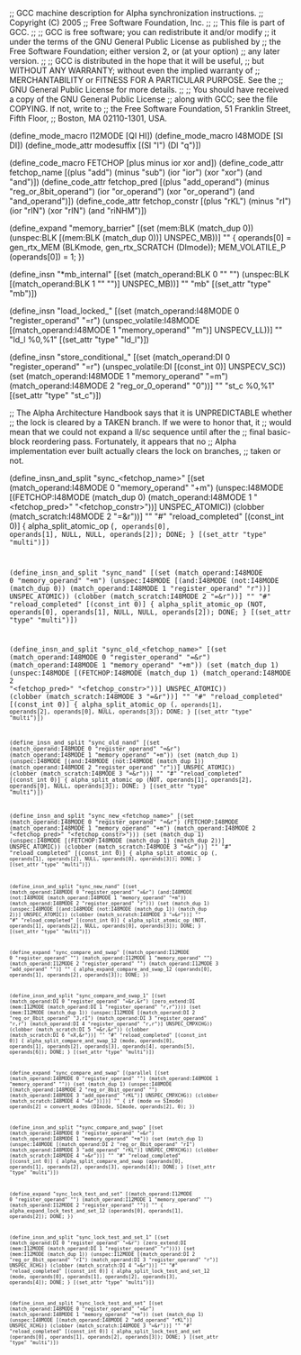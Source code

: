;; GCC machine description for Alpha synchronization instructions.
;; Copyright (C) 2005
;; Free Software Foundation, Inc.
;;
;; This file is part of GCC.
;;
;; GCC is free software; you can redistribute it and/or modify
;; it under the terms of the GNU General Public License as published by
;; the Free Software Foundation; either version 2, or (at your option)
;; any later version.
;;
;; GCC is distributed in the hope that it will be useful,
;; but WITHOUT ANY WARRANTY; without even the implied warranty of
;; MERCHANTABILITY or FITNESS FOR A PARTICULAR PURPOSE.  See the
;; GNU General Public License for more details.
;;
;; You should have received a copy of the GNU General Public License
;; along with GCC; see the file COPYING.  If not, write to
;; the Free Software Foundation, 51 Franklin Street, Fifth Floor,
;; Boston, MA 02110-1301, USA.

(define_mode_macro I12MODE [QI HI])
(define_mode_macro I48MODE [SI DI])
(define_mode_attr modesuffix [(SI "l") (DI "q")])

(define_code_macro FETCHOP [plus minus ior xor and])
(define_code_attr fetchop_name
  [(plus "add") (minus "sub") (ior "ior") (xor "xor") (and "and")])
(define_code_attr fetchop_pred
  [(plus "add_operand") (minus "reg_or_8bit_operand")
   (ior "or_operand") (xor "or_operand") (and "and_operand")])
(define_code_attr fetchop_constr
  [(plus "rKL") (minus "rI") (ior "rIN") (xor "rIN") (and "riNHM")])


(define_expand "memory_barrier"
  [(set (mem:BLK (match_dup 0))
        (unspec:BLK [(mem:BLK (match_dup 0))] UNSPEC_MB))]
  ""
{
  operands[0] = gen_rtx_MEM (BLKmode, gen_rtx_SCRATCH (DImode));
  MEM_VOLATILE_P (operands[0]) = 1;
})

(define_insn "*mb_internal"
  [(set (match_operand:BLK 0 "" "")
        (unspec:BLK [(match_operand:BLK 1 "" "")] UNSPEC_MB))]
  ""
  "mb"
  [(set_attr "type" "mb")])

(define_insn "load_locked_<mode>"
  [(set (match_operand:I48MODE 0 "register_operand" "=r")
        (unspec_volatile:I48MODE
          [(match_operand:I48MODE 1 "memory_operand" "m")]
          UNSPECV_LL))]
  ""
  "ld<modesuffix>_l %0,%1"
  [(set_attr "type" "ld_l")])

(define_insn "store_conditional_<mode>"
  [(set (match_operand:DI 0 "register_operand" "=r")
        (unspec_volatile:DI [(const_int 0)] UNSPECV_SC))
   (set (match_operand:I48MODE 1 "memory_operand" "=m")
        (match_operand:I48MODE 2 "reg_or_0_operand" "0"))]
  ""
  "st<modesuffix>_c %0,%1"
  [(set_attr "type" "st_c")])

;; The Alpha Architecture Handbook says that it is UNPREDICTABLE whether
;; the lock is cleared by a TAKEN branch.  If we were to honor that, it
;; would mean that we could not expand a ll/sc sequence until after the
;; final basic-block reordering pass.  Fortunately, it appears that no
;; Alpha implementation ever built actually clears the lock on branches,
;; taken or not.

(define_insn_and_split "sync_<fetchop_name><mode>"
  [(set (match_operand:I48MODE 0 "memory_operand" "+m")
        (unspec:I48MODE
          [(FETCHOP:I48MODE (match_dup 0)
             (match_operand:I48MODE 1 "<fetchop_pred>" "<fetchop_constr>"))]
          UNSPEC_ATOMIC))
   (clobber (match_scratch:I48MODE 2 "=&r"))]
  ""
  "#"
  "reload_completed"
  [(const_int 0)]
{
  alpha_split_atomic_op (<CODE>, operands[0], operands[1],
                         NULL, NULL, operands[2]);
  DONE;
}
  [(set_attr "type" "multi")])

(define_insn_and_split "sync_nand<mode>"
  [(set (match_operand:I48MODE 0 "memory_operand" "+m")
        (unspec:I48MODE
          [(and:I48MODE (not:I48MODE (match_dup 0))
             (match_operand:I48MODE 1 "register_operand" "r"))]
          UNSPEC_ATOMIC))
   (clobber (match_scratch:I48MODE 2 "=&r"))]
  ""
  "#"
  "reload_completed"
  [(const_int 0)]
{
  alpha_split_atomic_op (NOT, operands[0], operands[1],
                         NULL, NULL, operands[2]);
  DONE;
}
  [(set_attr "type" "multi")])

(define_insn_and_split "sync_old_<fetchop_name><mode>"
  [(set (match_operand:I48MODE 0 "register_operand" "=&r")
        (match_operand:I48MODE 1 "memory_operand" "+m"))
   (set (match_dup 1)
        (unspec:I48MODE
          [(FETCHOP:I48MODE (match_dup 1)
             (match_operand:I48MODE 2 "<fetchop_pred>" "<fetchop_constr>"))]
          UNSPEC_ATOMIC))
   (clobber (match_scratch:I48MODE 3 "=&r"))]
  ""
  "#"
  "reload_completed"
  [(const_int 0)]
{
  alpha_split_atomic_op (<CODE>, operands[1], operands[2],
                         operands[0], NULL, operands[3]);
  DONE;
}
  [(set_attr "type" "multi")])

(define_insn_and_split "sync_old_nand<mode>"
  [(set (match_operand:I48MODE 0 "register_operand" "=&r")
        (match_operand:I48MODE 1 "memory_operand" "+m"))
   (set (match_dup 1)
        (unspec:I48MODE
          [(and:I48MODE (not:I48MODE (match_dup 1))
             (match_operand:I48MODE 2 "register_operand" "r"))]
          UNSPEC_ATOMIC))
   (clobber (match_scratch:I48MODE 3 "=&r"))]
  ""
  "#"
  "reload_completed"
  [(const_int 0)]
{
  alpha_split_atomic_op (NOT, operands[1], operands[2],
                         operands[0], NULL, operands[3]);
  DONE;
}
  [(set_attr "type" "multi")])

(define_insn_and_split "sync_new_<fetchop_name><mode>"
  [(set (match_operand:I48MODE 0 "register_operand" "=&r")
        (FETCHOP:I48MODE 
          (match_operand:I48MODE 1 "memory_operand" "+m")
          (match_operand:I48MODE 2 "<fetchop_pred>" "<fetchop_constr>")))
   (set (match_dup 1)
        (unspec:I48MODE
          [(FETCHOP:I48MODE (match_dup 1) (match_dup 2))]
          UNSPEC_ATOMIC))
   (clobber (match_scratch:I48MODE 3 "=&r"))]
  ""
  "#"
  "reload_completed"
  [(const_int 0)]
{
  alpha_split_atomic_op (<CODE>, operands[1], operands[2],
                         NULL, operands[0], operands[3]);
  DONE;
}
  [(set_attr "type" "multi")])

(define_insn_and_split "sync_new_nand<mode>"
  [(set (match_operand:I48MODE 0 "register_operand" "=&r")
        (and:I48MODE 
          (not:I48MODE (match_operand:I48MODE 1 "memory_operand" "+m"))
          (match_operand:I48MODE 2 "register_operand" "r")))
   (set (match_dup 1)
        (unspec:I48MODE
          [(and:I48MODE (not:I48MODE (match_dup 1)) (match_dup 2))]
          UNSPEC_ATOMIC))
   (clobber (match_scratch:I48MODE 3 "=&r"))]
  ""
  "#"
  "reload_completed"
  [(const_int 0)]
{
  alpha_split_atomic_op (NOT, operands[1], operands[2],
                         NULL, operands[0], operands[3]);
  DONE;
}
  [(set_attr "type" "multi")])

(define_expand "sync_compare_and_swap<mode>"
  [(match_operand:I12MODE 0 "register_operand" "")
   (match_operand:I12MODE 1 "memory_operand" "")
   (match_operand:I12MODE 2 "register_operand" "")
   (match_operand:I12MODE 3 "add_operand" "")]
  ""
{
  alpha_expand_compare_and_swap_12 (operands[0], operands[1],
                                    operands[2], operands[3]);
  DONE;
})

(define_insn_and_split "sync_compare_and_swap<mode>_1"
  [(set (match_operand:DI 0 "register_operand" "=&r,&r")
        (zero_extend:DI
          (mem:I12MODE (match_operand:DI 1 "register_operand" "r,r"))))
   (set (mem:I12MODE (match_dup 1))
        (unspec:I12MODE
          [(match_operand:DI 2 "reg_or_8bit_operand" "J,rI")
           (match_operand:DI 3 "register_operand" "r,r")
           (match_operand:DI 4 "register_operand" "r,r")]
          UNSPEC_CMPXCHG))
   (clobber (match_scratch:DI 5 "=&r,&r"))
   (clobber (match_scratch:DI 6 "=X,&r"))]
  ""
  "#"
  "reload_completed"
  [(const_int 0)]
{
  alpha_split_compare_and_swap_12 (<MODE>mode, operands[0], operands[1],
                                   operands[2], operands[3], operands[4],
                                   operands[5], operands[6]);
  DONE;
}
  [(set_attr "type" "multi")])

(define_expand "sync_compare_and_swap<mode>"
  [(parallel
     [(set (match_operand:I48MODE 0 "register_operand" "")
           (match_operand:I48MODE 1 "memory_operand" ""))
      (set (match_dup 1)
           (unspec:I48MODE
             [(match_operand:I48MODE 2 "reg_or_8bit_operand" "")
              (match_operand:I48MODE 3 "add_operand" "rKL")]
             UNSPEC_CMPXCHG))
      (clobber (match_scratch:I48MODE 4 "=&r"))])]
  ""
{
  if (<MODE>mode == SImode)
    operands[2] = convert_modes (DImode, SImode, operands[2], 0);
})

(define_insn_and_split "*sync_compare_and_swap<mode>"
  [(set (match_operand:I48MODE 0 "register_operand" "=&r")
        (match_operand:I48MODE 1 "memory_operand" "+m"))
   (set (match_dup 1)
        (unspec:I48MODE
          [(match_operand:DI 2 "reg_or_8bit_operand" "rI")
           (match_operand:I48MODE 3 "add_operand" "rKL")]
          UNSPEC_CMPXCHG))
   (clobber (match_scratch:I48MODE 4 "=&r"))]
  ""
  "#"
  "reload_completed"
  [(const_int 0)]
{
  alpha_split_compare_and_swap (operands[0], operands[1], operands[2],
                                operands[3], operands[4]);
  DONE;
}
  [(set_attr "type" "multi")])

(define_expand "sync_lock_test_and_set<mode>"
  [(match_operand:I12MODE 0 "register_operand" "")
   (match_operand:I12MODE 1 "memory_operand" "")
   (match_operand:I12MODE 2 "register_operand" "")]
  ""
{
  alpha_expand_lock_test_and_set_12 (operands[0], operands[1], operands[2]);
  DONE;
})

(define_insn_and_split "sync_lock_test_and_set<mode>_1"
  [(set (match_operand:DI 0 "register_operand" "=&r")
        (zero_extend:DI
          (mem:I12MODE (match_operand:DI 1 "register_operand" "r"))))
   (set (mem:I12MODE (match_dup 1))
        (unspec:I12MODE
          [(match_operand:DI 2 "reg_or_8bit_operand" "rI")
           (match_operand:DI 3 "register_operand" "r")]
          UNSPEC_XCHG))
   (clobber (match_scratch:DI 4 "=&r"))]
  ""
  "#"
  "reload_completed"
  [(const_int 0)]
{
  alpha_split_lock_test_and_set_12 (<MODE>mode, operands[0], operands[1],
                                    operands[2], operands[3], operands[4]);
  DONE;
}
  [(set_attr "type" "multi")])

(define_insn_and_split "sync_lock_test_and_set<mode>"
  [(set (match_operand:I48MODE 0 "register_operand" "=&r")
        (match_operand:I48MODE 1 "memory_operand" "+m"))
   (set (match_dup 1)
        (unspec:I48MODE
          [(match_operand:I48MODE 2 "add_operand" "rKL")]
          UNSPEC_XCHG))
   (clobber (match_scratch:I48MODE 3 "=&r"))]
  ""
  "#"
  "reload_completed"
  [(const_int 0)]
{
  alpha_split_lock_test_and_set (operands[0], operands[1],
                                 operands[2], operands[3]);
  DONE;
}
  [(set_attr "type" "multi")])
